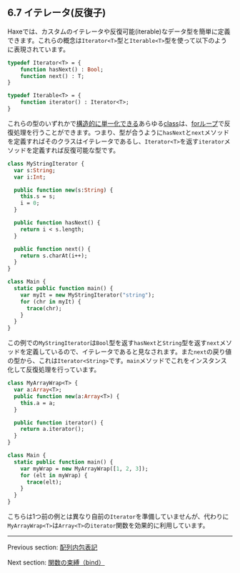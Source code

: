 ## 6.7 イテレータ(反復子)

Haxeでは、カスタムのイテレータや反復可能(iterable)なデータ型を簡単に定義できます。これらの概念は`Iterator<T>`型と`Iterable<T>`型を使って以下のように表現されています。

```haxe
typedef Iterator<T> = {
	function hasNext() : Bool;
	function next() : T;
}

typedef Iterable<T> = {
	function iterator() : Iterator<T>;
}
```

これらの型のいずれかで[構造的に単一化できる](type-system-structural-subtyping.md)あらゆる[class](types-class-instance.md)は、[forループ](expression-for.md)で反復処理を行うことができます。つまり、型が合うように`hasNext`と`next`メソッドを定義すればそのクラスはイテレータであるし、`Iterator<T>`を返す`iterator`メソッドを定義すれば反復可能な型です。

```haxe
class MyStringIterator {
  var s:String;
  var i:Int;

  public function new(s:String) {
    this.s = s;
    i = 0;
  }

  public function hasNext() {
    return i < s.length;
  }

  public function next() {
    return s.charAt(i++);
  }
}

class Main {
  static public function main() {
    var myIt = new MyStringIterator("string");
    for (chr in myIt) {
      trace(chr);
    }
  }
}
```

この例での`MyStringIterator`は`Bool`型を返す`hasNext`と`String`型を返す`next`メソッドを定義しているので、イテレータであると見なされます。また`next`の戻り値の型から、これは`Iterator<String>`です。`main`メソッドでこれをインスタンス化して反復処理を行っています。

```haxe
class MyArrayWrap<T> {
  var a:Array<T>;
  public function new(a:Array<T>) {
    this.a = a;
  }

  public function iterator() {
    return a.iterator();
  }
}

class Main {
  static public function main() {
    var myWrap = new MyArrayWrap([1, 2, 3]);
    for (elt in myWrap) {
      trace(elt);
    }
  }
}
```

こちらは1つ前の例とは異なり自前の`Iterator`を準備していませんが、代わりに`MyArrayWrap<T>`は`Array<T>`の`iterator`関数を効果的に利用しています。

---

Previous section: [配列内包表記](lf-array-comprehension.md)

Next section: [関数の束縛（bind）](lf-function-bindings.md)